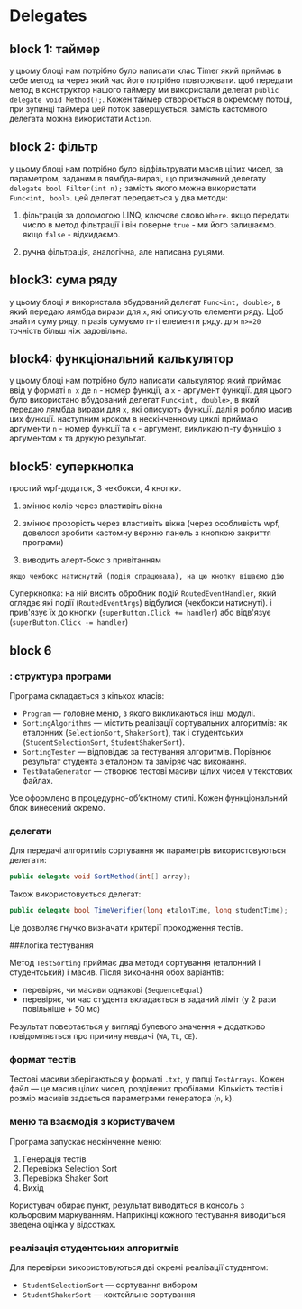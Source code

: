# Delegates


## block 1: таймер

у цьому блоці нам потрібно було написати клас Timer який приймає в себе метод та через який час його потрібно повторювати. щоб передати метод в конструктор нашого таймеру ми використали делегат `public delegate void Method();`. Кожен таймер створюється в окремому потоці, при зупинці таймера цей поток завершується. замість кастомного делегата можна використати `Action`.

## block 2: фільтр

у цьому блоці нам потрібно було відфільтрувати масив цілих чисел, за параметром, заданим в лямбда-виразі, що призначений делегату `delegate bool Filter(int n);` замість якого можна використати `Func<int, bool>`. цей делегат передається у два методи:

1) фільтрація за допомогою LINQ, ключове слово `Where`. якщо передати число в метод фільтрації і він поверне `true` - ми його залишаємо. якщо `false` - відкидаємо.

2) ручна фільтрація, аналогічна, але написана руцями.

## block3: сума ряду

у цьому блоці я використала вбудований делегат `Func<int, double>`, в який передаю лямбда вирази для `x`, які описують елементи ряду. Щоб знайти суму ряду, `n` разів сумуємо n-ті елементи ряду. для `n>=20` точність більш ніж задовільна.


## block4: функціональний калькулятор

у цьому блоці нам потрібно було написати калькулятор який приймає ввід у форматі `n x` де `n` - номер функції, а `x` - аргумент функції. для цього було використано вбудований делегат `Func<int, double>`, в який передаю лямбда вирази для `x`, які описують функції. далі я роблю масив цих функції. наступним кроком в нескінченному циклі приймаю аргументи `n` - номер функції та `x` - аргумент, викликаю n-ту функцію з аргументом `x` та друкую результат.


## block5: суперкнопка

простий wpf-додаток, 3 чекбокси, 4 кнопки.

1) змінює колір через властивіть вікна

2) змінює прозорість через властивіть вікна (через особливість wpf, довелося зробити кастомну верхню панель з кнопкою закриття програми)

3) виводить алерт-бокс з привітанням

`якщо чекбокс натиснутий (подія спрацювала), на цю кнопку вішаємо дію`

Суперкнопка: на ній висить обробник подій `RoutedEventHandler`, який оглядає які події (`RoutedEventArgs`) відбулися (чекбокси натиснуті). і прив'язує їх до кнопки (`superButton.Click += handler`) або відв'язує (`superButton.Click -= handler`)

## block 6

### : структура програми

Програма складається з кількох класів:

* `Program` — головне меню, з якого викликаються інші модулі.
* `SortingAlgorithms` — містить реалізації сортувальних алгоритмів: як еталонних (`SelectionSort`, `ShakerSort`), так і студентських (`StudentSelectionSort`, `StudentShakerSort`).
* `SortingTester` — відповідає за тестування алгоритмів. Порівнює результат студента з еталоном та заміряє час виконання.
* `TestDataGenerator` — створює тестові масиви цілих чисел у текстових файлах.

Усе оформлено в процедурно-об’єктному стилі. Кожен функціональний блок винесений окремо.

### делегати

Для передачі алгоритмів сортування як параметрів використовуються делегати:

```csharp
public delegate void SortMethod(int[] array);
```

Також використовується делегат:

```csharp
public delegate bool TimeVerifier(long etalonTime, long studentTime);
```

Це дозволяє гнучко визначати критерії проходження тестів.

###логіка тестування

Метод `TestSorting` приймає два методи сортування (еталонний і студентський) і масив. Після виконання обох варіантів:

* перевіряє, чи масиви однакові (`SequenceEqual`)
* перевіряє, чи час студента вкладається в заданий ліміт (у 2 рази повільніше + 50 мс)

Результат повертається у вигляді булевого значення + додатково повідомляється про причину невдачі (`WA`, `TL`, `CE`).

### формат тестів

Тестові масиви зберігаються у форматі `.txt`, у папці `TestArrays`. Кожен файл — це масив цілих чисел, розділених пробілами. Кількість тестів і розмір масивів задається параметрами генератора (`n`, `k`).

### меню та взаємодія з користувачем

Програма запускає нескінченне меню:

1. Генерація тестів
2. Перевірка Selection Sort
3. Перевірка Shaker Sort
4. Вихід

Користувач обирає пункт, результат виводиться в консоль з кольоровим маркуванням. Наприкінці кожного тестування виводиться зведена оцінка у відсотках.

### реалізація студентських алгоритмів

Для перевірки використовуються дві окремі реалізації студентом:

* `StudentSelectionSort` — сортування вибором
* `StudentShakerSort` — коктейльне сортування
